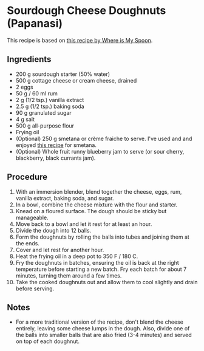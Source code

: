 # Sourdough Cheese Doughnuts (Papanasi)

This recipe is based on [this recipe by Where is My Spoon](https://whereismyspoon.co/romanian-cheese-doughnuts-papanasi/).

## Ingredients

* 200 g sourdough starter (50% water)
* 500 g cottage cheese or cream cheese, drained
* 2 eggs
* 50 g / 60 ml rum
* 2 g (1/2 tsp.) vanilla extract
* 2.5 g (1/2 tsp.) baking soda
* 90 g granulated sugar
* 4 g salt
* 500 g all-purpose flour
* Frying oil
* (Optional) 250 g smetana or crème fraiche to serve. I've used and and enjoyed [this recipe](https://petersfoodadventures.com/2018/08/10/homemade-sour-cream/) for smetana.
* (Optional) Whole fruit runny blueberry jam to serve (or sour cherry, blackberry, black currants jam).

## Procedure

1. With an immersion blender, blend together the cheese, eggs, rum, vanilla extract, baking soda, and sugar.
2. In a bowl, combine the cheese mixture with the flour and starter.
3. Knead on a floured surface. The dough should be sticky but manageable.
4. Move back to a bowl and let it rest for at least an hour.
5. Divide the dough into 12 balls.
6. Form the doughnuts by rolling the balls into tubes and joining them at the ends.
7. Cover and let rest for another hour.
8. Heat the frying oil in a deep pot to 350 F / 180 C.
9. Fry the doughnuts in batches, ensuring the oil is back at the right temperature before starting a new batch. Fry each batch for about 7 minutes, turning them around a few times.
10. Take the cooked doughnuts out and allow them to cool slightly and drain before serving.

## Notes
* For a more traditional version of the recipe, don't blend the cheese entirely, leaving some cheese lumps in the dough. Also, divide one of the balls into smaller balls that are also fried (3-4 minutes) and served on top of each doughnut.
